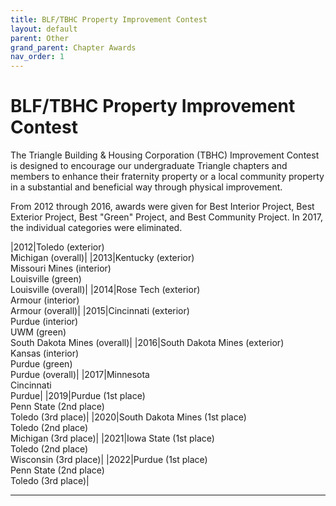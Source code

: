 ```yaml
---
title: BLF/TBHC Property Improvement Contest
layout: default
parent: Other
grand_parent: Chapter Awards
nav_order: 1
---
```

#  BLF/TBHC Property Improvement Contest

The Triangle Building &amp; Housing Corporation (TBHC) Improvement Contest is designed to encourage our undergraduate Triangle chapters and members to enhance their fraternity property or a local community property in a substantial and beneficial way through physical improvement.

From 2012 through 2016, awards were given for Best Interior Project, Best Exterior Project, Best "Green" Project, and Best Community Project. In 2017, the individual categories were eliminated.

|2012|Toledo (exterior)<br>Michigan (overall)|
|2013|Kentucky (exterior)<br>Missouri Mines (interior)<br>Louisville (green)<br>Louisville (overall)|
|2014|Rose Tech (exterior)<br>Armour (interior)<br>Armour (overall)|
|2015|Cincinnati (exterior)<br>Purdue (interior)<br>UWM (green)<br>South Dakota Mines (overall)|
|2016|South Dakota Mines (exterior)<br>Kansas (interior)<br>Purdue (green)<br>Purdue (overall)|
|2017|Minnesota<br>Cincinnati<br>Purdue|
|2019|Purdue (1st place)<br>Penn State (2nd place)<br>Toledo (3rd place)|
|2020|South Dakota Mines (1st place)<br>Toledo (2nd place)<br>Michigan (3rd place)|
|2021|Iowa State (1st place)<br>Toledo (2nd place)<br>Wisconsin (3rd place)|
|2022|Purdue (1st place)<br>Penn State (2nd place)<br>Toledo (3rd place)|

----